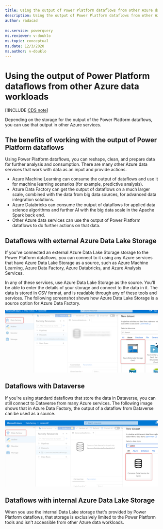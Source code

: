 ```yaml
---
title: Using the output of Power Platform dataflows from other Azure data workloads
description: Using the output of Power Platform dataflows from other Azure data workloads
author: radacad

ms.service: powerquery
ms.reviewer: v-douklo
ms.topic: conceptual
ms.date: 12/3/2020
ms.author: v-douklo
---
```


# Using the output of Power Platform dataflows from other Azure data workloads

[!INCLUDE [CDS note](../includes/cc-data-platform-banner.md)]

Depending on the storage for the output of the Power Platform dataflows, you can use that output in other Azure services.

## The benefits of working with the output of Power Platform dataflows

Using Power Platform dataflows, you can reshape, clean, and prepare data for further analysis and consumption. There are many other Azure data services that work with data as an input and provide actions. 

- Azure Machine Learning can consume the output of dataflows and use it for machine learning scenarios (for example, predictive analysis).
- Azure Data Factory can get the output of dataflows on a much larger scale, combined with the data from big data sources, for advanced data integration solutions.
- Azure Databricks can consume the output of dataflows for applied data science algorithms and further AI with the big data scale in the Apache Spark back end.
- Other Azure data services can use the output of Power Platform dataflows to do further actions on that data.

## Dataflows with external Azure Data Lake Storage

If you've connected an external Azure Data Lake Storage storage to the Power Platform dataflows, you can connect to it using any Azure services that have Azure Data Lake Storage as a source, such as Azure Machine Learning, Azure Data Factory, Azure Databricks, and Azure Analysis Services.

In any of these services, use Azure Data Lake Storage as the source. You'll be able to enter the details of your storage and connect to the data in it. The data is stored in CSV format, and is readable through any of these tools and services. The following screenshot shows how Azure Data Lake Storage is a source option for Azure Data Factory.

![Using the output of Power Platform dataflows in external Data Lake Storage](media/ADFSourcedFromADLSGen2.png)

## Dataflows with Dataverse

If you're using standard dataflows that store the data in Dataverse, you can still connect to Dataverse from many Azure services. The following image shows that in Azure Data Factory, the output of a dataflow from Dataverse can be used as a source.

![Using the output of Power Platform dataflows from Dataverse](media/ADFSourcedFromCDS.png)

## Dataflows with internal Azure Data Lake Storage

When you use the internal Data Lake storage that's provided by Power Platform dataflows, that storage is exclusively limited to the Power Platform tools and isn't accessible from other Azure data workloads.

